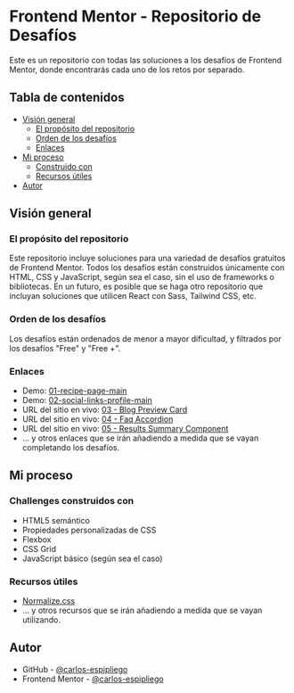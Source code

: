 # Frontend Mentor - Repositorio de Desafíos

Este es un repositorio con todas las soluciones a los desafíos de Frontend Mentor, donde encontrarás cada uno de los retos por separado.

## Tabla de contenidos

- [Visión general](#visión-general)
  - [El propósito del repositorio](#el-propósito-del-repositorio)
  - [Orden de los desafíos](#orden-de-los-desafíos)
  - [Enlaces](#enlaces)
- [Mi proceso](#mi-proceso)
  - [Construido con](#construido-con)
  - [Recursos útiles](#recursos-útiles)
- [Autor](#autor)

## Visión general

### El propósito del repositorio

Este repositorio incluye soluciones para una variedad de desafíos gratuitos de Frontend Mentor. Todos los desafíos están construidos únicamente con HTML, CSS y JavaScript, según sea el caso, sin el uso de frameworks o bibliotecas. En un futuro, es posible que se haga otro repositorio que incluyan soluciones que utilicen React con Sass, Tailwind CSS, etc.

### Orden de los desafíos

Los desafíos están ordenados de menor a mayor dificultad, y filtrados por los desafíos "Free" y "Free +".

### Enlaces

- Demo: [01-recipe-page-main](https://carlos-espipliego.github.io/frontend-mentor-challenges/01-recipe-page-main/)
- Demo: [02-social-links-profile-main](https://carlos-espipliego.github.io/frontend-mentor-challenges/02-social-links-profile-main/)
- URL del sitio en vivo: [03 - Blog Preview Card](https://carlos-espipliego.github.io/frontend-mentor-challenges/03-blog-preview-card-main/)
- URL del sitio en vivo: [04 - Faq Accordion](https://carlos-espipliego.github.io/frontend-mentor-challenges/04-faq-accordion-main/)
- URL del sitio en vivo: [05 - Results Summary Component](https://carlos-espipliego.github.io/frontend-mentor-challenges/05-results-summary-component-main/)
- ... y otros enlaces que se irán añadiendo a medida que se vayan completando los desafíos.

## Mi proceso

### Challenges construidos con

- HTML5 semántico
- Propiedades personalizadas de CSS
- Flexbox
- CSS Grid
- JavaScript básico (según sea el caso)

### Recursos útiles

- [Normalize.css](https://necolas.github.io/normalize.css/)
- ... y otros recursos que se irán añadiendo a medida que se vayan utilizando.

## Autor

- GitHub - [@carlos-espipliego](https://github.com/carlos-espipliego)
- Frontend Mentor - [@carlos-espipliego](https://www.frontendmentor.io/profile/carlos-espipliego)

